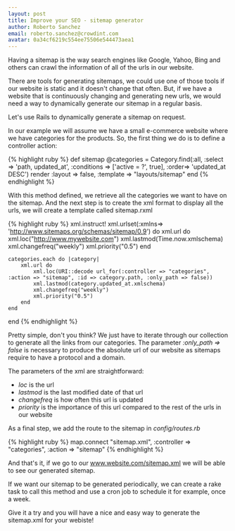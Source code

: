 ```yaml
---
layout: post
title: Improve your SEO - sitemap generator
author: Roberto Sanchez
email: roberto.sanchez@crowdint.com
avatar: 0a34cf6219c554ee75506e544473aea1
---
```


Having a sitemap is the way search engines like Google, Yahoo, Bing and others can crawl the information of all of the urls in our website.

There are tools for generating sitemaps, we could use one of those tools if our website is static and it doesn't change that often. But, if we have a website that is continuously changing and generating new urls, we would need a way to dynamically generate our sitemap in a regular basis.

Let's use Rails to dynamically generate a sitemap on request.

In our example we will assume we have a small e-commerce website where we have categories for the products. So, the first thing we do is to define a controller action:

{% highlight ruby %}
def sitemap
	@categories = Category.find(:all,
		:select => 'path, updated_at', 
		:conditions => ['active = ?', true], 
		:order=> 'updated_at DESC')
	render :layout => false, :template => "layouts/sitemap"
end
{% endhighlight %}

With this method defined, we retrieve all the categories we want to have on the sitemap. And the next step is to create the xml format to display all the urls, we will create a template called sitemap.rxml

{% highlight ruby %}
xml.instruct!
xml.urlset(:xmlns=> 'http://www.sitemaps.org/schemas/sitemap/0.9') do
	xml.url do
		xml.loc("http://www.mywebsite.com")
		xml.lastmod(Time.now.xmlschema)
		xml.changefreq("weekly")
		xml.priority("0.5")
	end
	
	categories.each do |category|
		xml.url do
  			xml.loc(URI::decode url_for(:controller => "categories", :action => "sitemap", :id => category.path, :only_path => false))
  			xml.lastmod(category.updated_at.xmlschema)
  			xml.changefreq("weekly")
  			xml.priority("0.5")
		end
	end	
end
{% endhighlight %}

Pretty simple, don't you think? We just have to iterate through our collection to generate all the links from our categories. The parameter *:only_path => false* is necessary to produce the absolute url of our website as sitemaps require to have a protocol and a domain.

The parameters of the xml are straightforward:

* *loc* is the url
* *lastmod* is the last modified date of that url
* *changefreq* is how often this url is updated
* *priority* is the importance of this url compared to the rest of the urls in our website

As a final step, we add the route to the sitemap in *config/routes.rb*

{% highlight ruby %}
map.connect "sitemap.xml", :controller => "categories", :action => "sitemap"
{% endhighlight %}

And that's it, if we go to our www.website.com/sitemap.xml we will be able to see our generated sitemap. 

If we want our sitemap to be generated periodically, we can create a rake task to call this method and use a cron job to schedule it for example, once a week.

Give it a try and you will have a nice and easy way to generate the sitemap.xml for your webiste!
